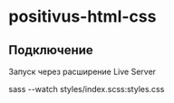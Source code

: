 # positivus-html-css



## Подключение 

Запуск через расширение Live Server 

sass --watch styles/index.scss:styles.css

